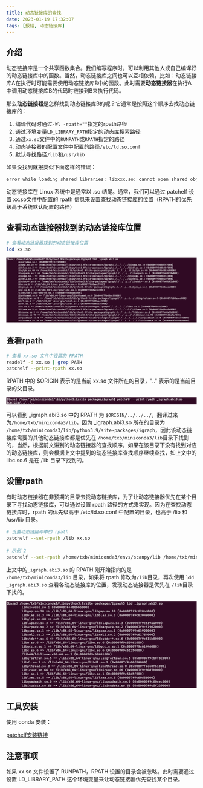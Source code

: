 ```yaml
---
title: 动态链接库的查找
date: 2023-01-19 17:32:07
tags: [报错, 动态链接库]
---
```


## 介绍

动态链接库是一个共享函数集合。我们编写程序时，可以利用其他人或自己编译好的动态链接库中的函数。当然，动态链接库之间也可以互相依赖，比如：动态链接库A在执行时可能需要使用动态链接库B中的函数。此时需要**动态链接器**在执行A中调用动态链接库B的代码时链接到B来执行代码。

<!--more-->

那么**动态链接器**是怎样找到动态链接库B的呢？它通常是按照这个顺序去找动态链接库的：

1. 编译代码时通过`-Wl -rpath=""`指定的rpath路径
2. 通过环境变量`LD_LIBRARY_PATH`指定的动态库搜索路径
3. 通过`xx.so`文件中的`RUNPATH`或`RPATH`指定的路径
4. 动态链接器的配置文件中配置的路径`/etc/ld.so.conf`
5. 默认寻找路径`/lib`和`/usr/lib`

如果没找到就报类似下面这样的错误：

```bash
error while loading shared libraries: libxxx.so: cannot open shared object file: No such file or directory
```

动态链接库在 Linux 系统中是通常以 .so 结尾。通常，我们可以通过 patchelf 设置 xx.so文件中配置的 rpath 信息来设置查找动态链接库的位置（RPATH的优先级高于系统默认配置的路径）

## 查看动态链接器找到的动态链接库位置

```bash
# 查看动态链接器找到的动态链接库位置
ldd xx.so
```

![image-20230119143708466](动态链接库的查找/image-20230119143708466.png)

## 查看rpath

```bash
# 查看 xx.so 文件中设置的 RPATH
readelf -d xx.so | grep PATH
patchelf --print-rpath xx.so
```

RPATH 中的 $ORIGIN 表示的是当前 xx.so 文件所在的目录，".." 表示的是当前目录的父目录。

![image-20230119152119799](动态链接库的查找/image-20230119152119799.png)

可以看到 _igraph.abi3.so 中的 RPATH 为 `$ORIGIN/../../../`，翻译过来为`/home/txb/miniconda3/lib`，因为 _igraph.abi3.so 所在的目录为 `/home/txb/miniconda3/lib/python3.9/site-packages/igraph`，因此该动态链接库需要的其他动态链接库都是优先在 `/home/txb/miniconda3/lib`目录下找到的，当然，根据前文讲到的动态链接器的查找顺序，如果在该目录下没有找到对应的动态链接库，则会根据上文中提到的动态链接库查找顺序继续查找，如上文中的 libc.so.6 是在 /lib 目录下找到的。

## 设置rpath

有时动态链接器在非预期的目录去找动态链接库，为了让动态链接器优先在某个目录下寻找动态链接库，可以通过设置 rpath 路径的方式来实现。因为在查找动态链接库时，rpath 的优先级高于 /etc/ld.so.conf 中配置的目录，也高于 /lib 和 /usr/lib 目录。

```bash
# 设置动态链接库中的 rpath
patchelf --set-rpath /lib xx.so

# 示例 2
patchelf --set-rpath /home/txb/miniconda3/envs/scanpy/lib /home/txb/miniconda3/envs/scanpy/lib/python3.8/site-packages/scipy/spatial/_ckdtree.cpython-38-x86_64-linux-gnu.so
```

上文中的`_igraph.abi3.so` 的 RPATH 刚开始指向的是 `/home/txb/miniconda3/lib` 目录，如果将 rpath 修改为`/lib`目录，再次使用 `ldd _igraph.abi3.so` 查看各动态链接库的位置，发现动态链接器是优先在 `/lib`目录下找的。

![image-20230119153945148](动态链接库的查找/image-20230119153945148.png)

## 工具安装

使用 conda 安装：

[patchelf安装链接](https://anaconda.org/search?q=patchelf)

## 注意事项

如果 xx.so 文件设置了 RUNPATH，RPATH 设置的目录会被忽略。此时需要通过设置 LD_LIBRARY_PATH 这个环境变量来让动态链接器优先查找某个目录。

